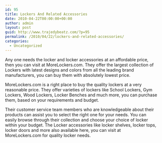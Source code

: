 ```yaml
---
id: 95
title: Lockers And Related Accessories
date: 2010-04-22T00:00:00+00:00
author: admin
layout: post
guid: http://www.trajedybeatz.com/?p=95
permalink: /2010/04/22/lockers-and-related-accessories/
categories:
  - Uncategorized
---
```

Any one needs the locker and locker accessories at an affordable price, then you can visit at MoreLockers.com. They offer the largest collection of Lockers with latest designs and colors from all the leading brand manufacturers, you can buy them with absolutely lowest price.

MoreLockers.com is a right place to buy the quality lockers at a very reasonable price. They offer varieties of lockers like School Lockers, Gym Lockers, Wood Lockers, Locker Benches and much more, you can purchase them, based on your requirements and budget.

Their customer service team members who are knowledgeable about their products can assist you to select the right one for your needs. You can easily browse through their collection and choose your choice of locker within your budget. The Locker accessories like locker shelves, locker tops, locker doors and more also available here, you can visit at MoreLockers.com for quality locker needs.